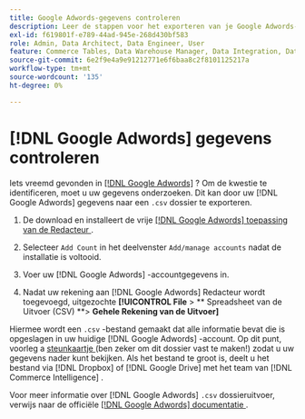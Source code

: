 ```yaml
---
title: Google Adwords-gegevens controleren
description: Leer de stappen voor het exporteren van je Google Adwords-gegevens.
exl-id: f619801f-e789-44ad-945e-268d430bf583
role: Admin, Data Architect, Data Engineer, User
feature: Commerce Tables, Data Warehouse Manager, Data Integration, Data Import/Export
source-git-commit: 6e2f9e4a9e91212771e6f6baa8c2f8101125217a
workflow-type: tm+mt
source-wordcount: '135'
ht-degree: 0%

---
```


# [!DNL Google Adwords] gegevens controleren

Iets vreemd gevonden in [[!DNL Google Adwords]](../integrations/google-adwords.md) ? Om de kwestie te identificeren, moet u uw gegevens onderzoeken. Dit kan door uw [!DNL Google Adwords] gegevens naar een `.csv` dossier te exporteren.

1. De download en installeert de vrije [[!DNL Google Adwords]  toepassing van de Redacteur ](https://ads.google.com/home/tools/ads-editor/).

1. Selecteer `Add Count` in het deelvenster `Add/manage accounts` nadat de installatie is voltooid.

1. Voer uw [!DNL Google Adwords] -accountgegevens in.

1. Nadat uw rekening aan [!DNL Google Adwords] Redacteur wordt toegevoegd, uitgezochte **[!UICONTROL File** > ** Spreadsheet van de Uitvoer (CSV) **> **Gehele Rekening van de Uitvoer]**

Hiermee wordt een `.csv` -bestand gemaakt dat alle informatie bevat die is opgeslagen in uw huidige [!DNL Google Adwords] -account. Op dit punt, voorleg a [ steunkaartje ](https://experienceleague.adobe.com/docs/commerce-knowledge-base/kb/troubleshooting/miscellaneous/mbi-service-policies.html) (ben zeker om dit dossier vast te maken!) zodat u uw gegevens nader kunt bekijken. Als het bestand te groot is, deelt u het bestand via [!DNL Dropbox] of [!DNL Google Drive] met het team van [!DNL Commerce Intelligence] .

Voor meer informatie over [!DNL Google Adwords] `.csv` dossieruitvoer, verwijs naar de officiële [[!DNL Google Adwords]  documentatie ](https://support.google.com/google-ads/editor/answer/38657?hl=en).
